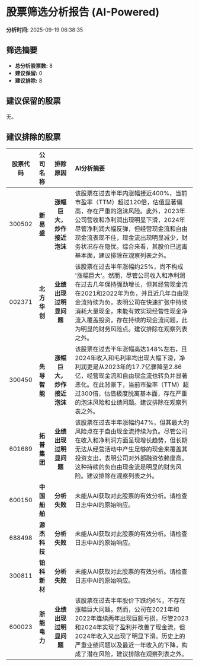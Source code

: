# 股票筛选分析报告 (AI-Powered)

**分析时间:** 2025-09-19 06:38:35

## 筛选摘要

- **总分析股票数:** 8
- **建议保留:** 0
- **建议排除:** 8

## 建议保留的股票

无。


## 建议排除的股票

| 股票代码 | 公司名称 | 排除原因 | AI分析摘要 |
|:---:|:---:|:---:|:---|
| 300502 | **新易盛** | **涨幅巨大，炒作接近泡沫** | 该股票在过去半年内涨幅接近400%，当前市盈率（TTM）超过120倍，估值显著偏高，存在严重的泡沫风险。此外，2023年公司营收和净利润出现明显下滑，2024年尽管净利润大幅反弹，但经营现金流和自由现金流表现不佳，现金流出现明显减少，财务状况存在隐忧。综合来看，其股价已远离基本面，建议排除在观察列表之外。 |
| 002371 | **北方华创** | **业绩出现过明显问题** | 该股票在过去半年涨幅约25%，尚不构成 '涨幅巨大'。然而，尽管公司收入和净利润在过去几年保持强劲增长，但其经营现金流在2021和2022年为负，并且近几年自由现金流持续为负，表明公司在快速扩张中持续消耗大量现金，未能有效实现经营性现金净流入覆盖投资，存在持续的现金流问题，此为明显的财务风险点。建议排除在观察列表之外。 |
| 300450 | **先导智能** | **涨幅巨大，炒作接近泡沫** | 该股票在过去半年涨幅高达148%左右，且2024年收入和毛利率均出现大幅下滑，净利润更是从2023年的17.7亿骤降至2.86亿，经营现金流和自由现金流也转负并显著恶化。在此背景下，当前市盈率（TTM）超过300倍，估值极度脱离基本面，存在严重的泡沫风险和业绩问题。建议排除在观察列表之外。 |
| 601689 | **拓普集团** | **业绩出现过明显问题** | 该股票在过去半年涨幅约47%，但其最大的风险点在于自由现金流持续为负。尽管公司在收入和净利润方面呈现增长趋势，但长期无法从经营活动中产生足够的现金来覆盖其投资支出，表明公司对外部融资依赖度高。这种持续的负自由现金流是明显的财务风险。建议排除在观察列表之外。 |
| 600150 | **中国船舶** | **分析失败** | 未能从AI获取对此股票的有效分析。请检查日志中AI的原始响应。 |
| 688498 | **源杰科技** | **分析失败** | 未能从AI获取对此股票的有效分析。请检查日志中AI的原始响应。 |
| 300811 | **铂科新材** | **分析失败** | 未能从AI获取对此股票的有效分析。请检查日志中AI的原始响应。 |
| 600023 | **浙能电力** | **业绩出现过明显问题** | 该股票在过去半年股价下跌约6%，不存在涨幅巨大问题。然而，公司在2021年和2022年连续两年出现巨额亏损，尽管2023和2024年实现了盈利并改善了现金流，但2024年收入又出现了明显下滑。历史上的严重业绩问题以及最近一年收入的下降，构成了潜在风险，建议排除在观察列表之外。 |

